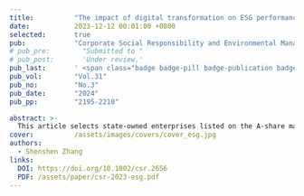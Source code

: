 ```yaml
---
title:          "The impact of digital transformation on ESG performance and the moderation of mixed-ownership reform: The evidence from Chinese state-owned enterprises"
date:           2023-12-12 00:01:00 +0800
selected:       true
pub:            "Corporate Social Responsibility and Environmental Management"
# pub_pre:        "Submitted to "
# pub_post:       'Under review.'
pub_last:       ' <span class="badge badge-pill badge-publication badge-success">1<sup>st</sup> author</span>'
pub_vol:        "Vol.31"
pub_no:         "No.3"
pub_date:       "2024"
pub_pp:         "2195-2210"

abstract: >-
  This article selects state-owned enterprises listed on the A-share market of China from 2010 to 2021 as the research sample, and adopts the Ordered Logistic Model to analyze the relationship between digital transformation (DX) and environment, social and governance (ESG) performance of enterprises, and studies the moderating effect of mixed-ownership reform. The study found that: the DX of state-owned enterprises can indeed improve ESG performance, and its time lag effect is significant; for state-owned enterprises located in high-tech industries, with higher level of marketization, or in the maturity stage, their DX has a significant promoting effect on ESG performance; In addition, mixed-ownership reform can amplify the positive impact of DX of state-owned enterprises on ESG performance.
cover:          /assets/images/covers/cover_esg.jpg
authors:
  - Shenshen Zhang
links:
  DOI: https://doi.org/10.1002/csr.2656
  PDF: /assets/paper/csr-2023-esg.pdf
---
```

